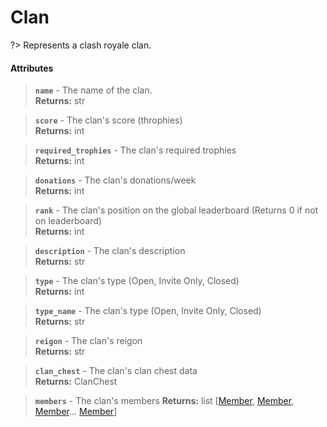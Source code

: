 # Clan
?> Represents a clash royale clan.

#### Attributes
> **`name`** - The name of the clan.    
**Returns:** str

> **`score`** - The clan's score (throphies)    
**Returns:** int

> **`required_trophies`** - The clan's required trophies    
**Returns:** int

> **`donations`** - The clan's donations/week    
**Returns:** int

> **`rank`** - The clan's position on the global leaderboard (Returns 0 if not on leaderboard)    
**Returns:** int 

> **`description`** - The clan's description    
**Returns:** str

> **`type`** - The clan's type (Open, Invite Only, Closed)    
**Returns:** int

> **`type_name`** - The clan's type (Open, Invite Only, Closed)    
**Returns:** str

> **`reigon`** - The clan's reigon    
**Returns:** str

> **`clan_chest`** - The clan's clan chest data    
**Returns:** ClanChest

> **`members`** - The clan's members
**Returns:** list [[Member](member.md), [Member](member.md), [Member](member.md)... [Member](member.md)]